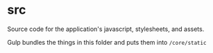 # src

Source code for the application's javascript, stylesheets, and assets. 

Gulp bundles the things in this folder and puts them into `/core/static`